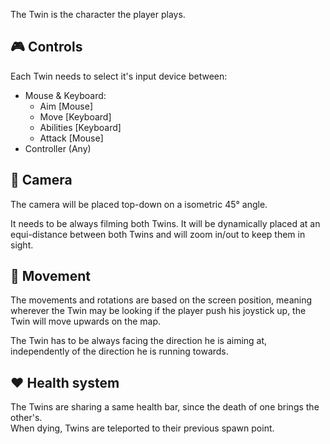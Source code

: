 The Twin is the character the player plays.

## 🎮️ Controls

Each Twin needs to select it's input device between:

* Mouse & Keyboard:
  * Aim \[Mouse\]
  * Move \[Keyboard\]
  * Abilities \[Keyboard\]
  * Attack \[Mouse\]
* Controller (Any)

## 🎥 Camera

The camera will be placed top-down on a isometric 45° angle. 

It needs to be always filming both Twins. It will be dynamically placed  at an equi-distance between both Twins and will zoom in/out to keep them in sight.

## 🏃 Movement

The movements and rotations are based on the screen position, meaning wherever the Twin may be looking if the player push his joystick up, the Twin will move upwards on the map.

The Twin has to be always facing the direction he is aiming at, independently of the direction he is running towards.

## ❤️ Health system

The Twins are sharing a same health bar, since the death of one brings the other's. <br/>
When dying, Twins are teleported to their previous spawn point.